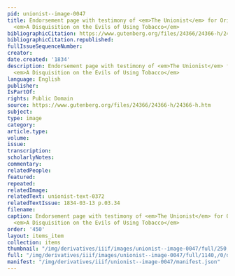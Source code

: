 ```yaml
---
pid: unionist--image-0047
title: Endorsement page with testimony of <em>The Unionist</em> for Orin Fowler's
  <em>A Disquisition on the Evils of Using Tobacco</em>
bibliographicCitation: https://www.gutenberg.org/files/24366/24366-h/24366-h.htm
bibliographicCitation.republished: 
fullIssueSequenceNumber: 
creator: 
date.created: '1834'
description: Endorsement page with testimony of <em>The Unionist</em> for Orin Fowler's
  <em>A Disquisition on the Evils of Using Tobacco</em>
language: English
publisher: 
IsPartOf: 
rights: Public Domain
source: https://www.gutenberg.org/files/24366/24366-h/24366-h.htm
subject: 
type: image
category: 
article.type: 
volume: 
issue: 
transcription: 
scholarlyNotes: 
commentary: 
relatedPeople: 
featured: 
repeated: 
relatedImage: 
relatedText: unionist-text-0372
relatedTextIssue: 1834-03-13 p.03.34
filename: 
caption: Endorsement page with testimony of <em>The Unionist</em> for Orin Fowler's
  <em>A Disquisition on the Evils of Using Tobacco</em>
order: '450'
layout: items_item
collection: items
thumbnail: "/img/derivatives/iiif/images/unionist--image-0047/full/250,/0/default.jpg"
full: "/img/derivatives/iiif/images/unionist--image-0047/full/1140,/0/default.jpg"
manifest: "/img/derivatives/iiif/unionist--image-0047/manifest.json"
---
```


